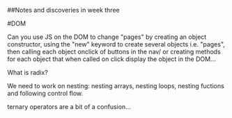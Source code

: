 ##Notes and discoveries in week three

#DOM

Can you use JS on the DOM to change "pages" by creating an object constructor, using the "new" keyword to create several objects i.e. "pages", then calling each object onclick of buttons in the nav/ or creating methods for each object that when called on click display the object in the DOM...

What is radix? 

We need to work on nesting: nesting arrays, nesting loops, nesting fuctions and following control flow.

ternary operators are a bit of a confusion... 